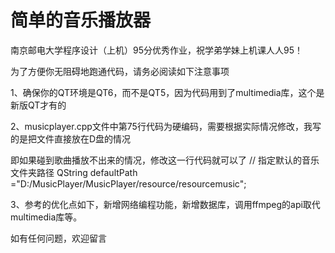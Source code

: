 # 简单的音乐播放器

南京邮电大学程序设计（上机）95分优秀作业，祝学弟学妹上机课人人95！

为了方便你无阻碍地跑通代码，请务必阅读如下注意事项

1、确保你的QT环境是QT6，而不是QT5，因为代码用到了multimedia库，这个是新版QT才有的

2、musicplayer.cpp文件中第75行代码为硬编码，需要根据实际情况修改，我写的是把文件直接放在D盘的情况

即如果碰到歌曲播放不出来的情况，修改这一行代码就可以了
// 指定默认的音乐文件夹路径
QString defaultPath ="D:/MusicPlayer/MusicPlayer/resource/resourcemusic";

3、参考的优化点如下，新增网络编程功能，新增数据库，调用ffmpeg的api取代multimedia库等。

如有任何问题，欢迎留言
